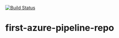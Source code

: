 [![Build Status](https://dev.azure.com/JGuo15/First-Azure-Pipeline-Project/_apis/build/status/lanfeng.first-azure-pipeline-repo?branchName=master)](https://dev.azure.com/JGuo15/First-Azure-Pipeline-Project/_build/latest?definitionId=1&branchName=master)
# first-azure-pipeline-repo
